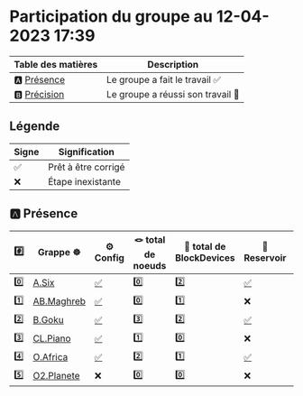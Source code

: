 # Participation du groupe au 12-04-2023 17:39

| Table des matières            | Description                                             |
|-------------------------------|---------------------------------------------------------|
| :a: [Présence](#a-présence)   | Le groupe a fait le travail        :white_check_mark:   |
| :b: [Précision](#b-précision) | Le groupe a réussi son travail     :tada:               |

## Légende

| Signe              | Signification                 |
|--------------------|-------------------------------|
| :white_check_mark: | Prêt à être corrigé           |
| :x:                | Étape inexistante             |

## :a: Présence

|:hash:| Grappe :wheel_of_dharma: | :gear: Config | :knot: total de noeuds | :roll_of_paper: total de BlockDevices  | :potable_water: Reservoir | :floppy_disk: Stockage | :rocket: Service |
|-|-|-|-|-|-|-|-|
| :zero: | [A.Six](../A.Six) | [:white_check_mark:](../A.Six/.kube/config) | :zero: | :two: | [:white_check_mark:](../A.Six/cspc-single.yaml) | [:white_check_mark:](../A.Six/csi-cstor-sc.yaml) | [:white_check_mark:](../A.Six/openelb.yaml) |
| :one: | [AB.Maghreb](../AB.Maghreb) | [:white_check_mark:](../AB.Maghreb/.kube/config) | :zero: | :one: | :x: | :x: | [:white_check_mark:](../AB.Maghreb/openelb.yaml) |
| :two: | [B.Goku](../B.Goku) | [:white_check_mark:](../B.Goku/.kube/config) | :three: | :two: | [:white_check_mark:](../B.Goku/cspc-single.yaml) | [:white_check_mark:](../B.Goku/csi-cstor-sc.yaml) | [:white_check_mark:](../B.Goku/openelb.yaml) |
| :three: | [CL.Piano](../CL.Piano) | [:white_check_mark:](../CL.Piano/.kube/config) | :one: | :zero: | :x: | :x: | :x: |
| :four: | [O.Africa](../O.Africa) | [:white_check_mark:](../O.Africa/.kube/config) | :two: | :one: | [:white_check_mark:](../O.Africa/cspc-single.yaml) | [:white_check_mark:](../O.Africa/csi-cstor-sc.yaml) | [:white_check_mark:](../O.Africa/openelb.yaml) |
| :five: | [O2.Planete](../O2.Planete) | :x: | :zero: | :zero: | :x: | :x: | :x: |
